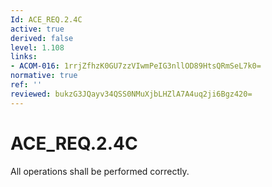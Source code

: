 ```yaml
---
Id: ACE_REQ.2.4C
active: true
derived: false
level: 1.108
links:
- ACOM-016: 1rrjZfhzK0GU7zzVIwmPeIG3nllOD89HtsQRmSeL7k0=
normative: true
ref: ''
reviewed: bukzG3JQayv34QSS0NMuXjbLHZlA7A4uq2ji6Bgz420=
---
```


# ACE_REQ.2.4C

All operations shall be performed correctly.